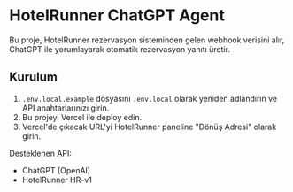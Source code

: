 # HotelRunner ChatGPT Agent

Bu proje, HotelRunner rezervasyon sisteminden gelen webhook verisini alır, ChatGPT ile yorumlayarak otomatik rezervasyon yanıtı üretir.

## Kurulum

1. `.env.local.example` dosyasını `.env.local` olarak yeniden adlandırın ve API anahtarlarınızı girin.
2. Bu projeyi Vercel ile deploy edin.
3. Vercel'de çıkacak URL'yi HotelRunner paneline "Dönüş Adresi" olarak girin.

Desteklenen API:
- ChatGPT (OpenAI)
- HotelRunner HR-v1
 
